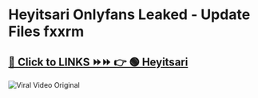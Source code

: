 
 # Heyitsari Onlyfans Leaked - Update Files fxxrm

## <h2><a href="https://clipsfans.com/Heyitsari&ref=git">🔗 Click to LINKS ⏩⏩ 👉 🟢 Heyitsari </a></h2>

<a href="https://clipsfans.com/Heyitsari&ref=git" rel="nofollow" data-target="animated-image.originalLink"><img src="https://i.ibb.co.com/xMMVF88/686577567.gif" alt="Viral Video Original" style="max-width: 100%; display: inline-block;" data-target="animated-image.originalImage"></a>

